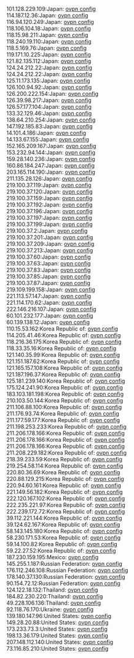 101.128.229.109:Japan: [ovpn config](vpn/101_128_229_109.ovpn)  
114.187.12.36:Japan: [ovpn config](vpn/114_187_12_36.ovpn)  
116.94.120.249:Japan: [ovpn config](vpn/116_94_120_249.ovpn)  
118.106.104.18:Japan: [ovpn config](vpn/118_106_104_18.ovpn)  
118.15.98.211:Japan: [ovpn config](vpn/118_15_98_211.ovpn)  
118.240.19.110:Japan: [ovpn config](vpn/118_240_19_110.ovpn)  
118.5.169.76:Japan: [ovpn config](vpn/118_5_169_76.ovpn)  
119.171.10.225:Japan: [ovpn config](vpn/119_171_10_225.ovpn)  
121.82.135.112:Japan: [ovpn config](vpn/121_82_135_112.ovpn)  
124.24.212.22:Japan: [ovpn config](vpn/124_24_212_22.ovpn)  
124.24.212.22:Japan: [ovpn config](vpn/124_24_212_22.ovpn)  
125.11.173.135:Japan: [ovpn config](vpn/125_11_173_135.ovpn)  
126.100.94.92:Japan: [ovpn config](vpn/126_100_94_92.ovpn)  
126.200.222.154:Japan: [ovpn config](vpn/126_200_222_154.ovpn)  
126.39.98.217:Japan: [ovpn config](vpn/126_39_98_217.ovpn)  
126.57.177.104:Japan: [ovpn config](vpn/126_57_177_104.ovpn)  
133.32.129.46:Japan: [ovpn config](vpn/133_32_129_46.ovpn)  
138.64.210.254:Japan: [ovpn config](vpn/138_64_210_254.ovpn)  
147.192.185.83:Japan: [ovpn config](vpn/147_192_185_83.ovpn)  
14.101.4.186:Japan: [ovpn config](vpn/14_101_4_186.ovpn)  
14.133.67.155:Japan: [ovpn config](vpn/14_133_67_155.ovpn)  
152.165.209.167:Japan: [ovpn config](vpn/152_165_209_167.ovpn)  
153.232.94.144:Japan: [ovpn config](vpn/153_232_94_144.ovpn)  
159.28.140.236:Japan: [ovpn config](vpn/159_28_140_236.ovpn)  
160.86.184.247:Japan: [ovpn config](vpn/160_86_184_247.ovpn)  
203.165.114.190:Japan: [ovpn config](vpn/203_165_114_190.ovpn)  
211.135.28.126:Japan: [ovpn config](vpn/211_135_28_126.ovpn)  
219.100.37.119:Japan: [ovpn config](vpn/219_100_37_119.ovpn)  
219.100.37.120:Japan: [ovpn config](vpn/219_100_37_120.ovpn)  
219.100.37.159:Japan: [ovpn config](vpn/219_100_37_159.ovpn)  
219.100.37.192:Japan: [ovpn config](vpn/219_100_37_192.ovpn)  
219.100.37.196:Japan: [ovpn config](vpn/219_100_37_196.ovpn)  
219.100.37.197:Japan: [ovpn config](vpn/219_100_37_197.ovpn)  
219.100.37.199:Japan: [ovpn config](vpn/219_100_37_199.ovpn)  
219.100.37.2:Japan: [ovpn config](vpn/219_100_37_2.ovpn)  
219.100.37.201:Japan: [ovpn config](vpn/219_100_37_201.ovpn)  
219.100.37.209:Japan: [ovpn config](vpn/219_100_37_209.ovpn)  
219.100.37.213:Japan: [ovpn config](vpn/219_100_37_213.ovpn)  
219.100.37.60:Japan: [ovpn config](vpn/219_100_37_60.ovpn)  
219.100.37.63:Japan: [ovpn config](vpn/219_100_37_63.ovpn)  
219.100.37.83:Japan: [ovpn config](vpn/219_100_37_83.ovpn)  
219.100.37.85:Japan: [ovpn config](vpn/219_100_37_85.ovpn)  
219.100.37.87:Japan: [ovpn config](vpn/219_100_37_87.ovpn)  
219.109.199.158:Japan: [ovpn config](vpn/219_109_199_158.ovpn)  
221.113.57.147:Japan: [ovpn config](vpn/221_113_57_147.ovpn)  
221.114.170.62:Japan: [ovpn config](vpn/221_114_170_62.ovpn)  
222.146.216.107:Japan: [ovpn config](vpn/222_146_216_107.ovpn)  
60.101.232.177:Japan: [ovpn config](vpn/60_101_232_177.ovpn)  
60.139.138.12:Japan: [ovpn config](vpn/60_139_138_12.ovpn)  
110.15.53.162:Korea Republic of: [ovpn config](vpn/110_15_53_162.ovpn)  
114.205.41.46:Korea Republic of: [ovpn config](vpn/114_205_41_46.ovpn)  
118.216.36.175:Korea Republic of: [ovpn config](vpn/118_216_36_175.ovpn)  
118.33.35.16:Korea Republic of: [ovpn config](vpn/118_33_35_16.ovpn)  
121.140.35.99:Korea Republic of: [ovpn config](vpn/121_140_35_99.ovpn)  
121.151.187.62:Korea Republic of: [ovpn config](vpn/121_151_187_62.ovpn)  
121.165.157.108:Korea Republic of: [ovpn config](vpn/121_165_157_108.ovpn)  
121.187.196.37:Korea Republic of: [ovpn config](vpn/121_187_196_37.ovpn)  
125.181.239.140:Korea Republic of: [ovpn config](vpn/125_181_239_140.ovpn)  
175.124.241.90:Korea Republic of: [ovpn config](vpn/175_124_241_90.ovpn)  
183.103.181.198:Korea Republic of: [ovpn config](vpn/183_103_181_198.ovpn)  
210.103.50.144:Korea Republic of: [ovpn config](vpn/210_103_50_144.ovpn)  
211.106.88.100:Korea Republic of: [ovpn config](vpn/211_106_88_100.ovpn)  
211.176.93.74:Korea Republic of: [ovpn config](vpn/211_176_93_74.ovpn)  
211.177.59.177:Korea Republic of: [ovpn config](vpn/211_177_59_177.ovpn)  
211.198.253.233:Korea Republic of: [ovpn config](vpn/211_198_253_233.ovpn)  
211.206.178.166:Korea Republic of: [ovpn config](vpn/211_206_178_166.ovpn)  
211.206.178.166:Korea Republic of: [ovpn config](vpn/211_206_178_166.ovpn)  
211.206.178.166:Korea Republic of: [ovpn config](vpn/211_206_178_166.ovpn)  
211.208.229.182:Korea Republic of: [ovpn config](vpn/211_208_229_182.ovpn)  
218.39.233.59:Korea Republic of: [ovpn config](vpn/218_39_233_59.ovpn)  
219.254.58.114:Korea Republic of: [ovpn config](vpn/219_254_58_114.ovpn)  
220.80.36.69:Korea Republic of: [ovpn config](vpn/220_80_36_69.ovpn)  
220.88.129.215:Korea Republic of: [ovpn config](vpn/220_88_129_215.ovpn)  
220.94.60.161:Korea Republic of: [ovpn config](vpn/220_94_60_161.ovpn)  
221.149.56.182:Korea Republic of: [ovpn config](vpn/221_149_56_182.ovpn)  
222.120.167.102:Korea Republic of: [ovpn config](vpn/222_120_167_102.ovpn)  
222.235.221.97:Korea Republic of: [ovpn config](vpn/222_235_221_97.ovpn)  
222.239.172.72:Korea Republic of: [ovpn config](vpn/222_239_172_72.ovpn)  
39.112.221.144:Korea Republic of: [ovpn config](vpn/39_112_221_144.ovpn)  
39.124.62.167:Korea Republic of: [ovpn config](vpn/39_124_62_167.ovpn)  
58.143.145.180:Korea Republic of: [ovpn config](vpn/58_143_145_180.ovpn)  
58.230.171.53:Korea Republic of: [ovpn config](vpn/58_230_171_53.ovpn)  
59.14.100.82:Korea Republic of: [ovpn config](vpn/59_14_100_82.ovpn)  
59.22.27.52:Korea Republic of: [ovpn config](vpn/59_22_27_52.ovpn)  
187.230.159.195:Mexico: [ovpn config](vpn/187_230_159_195.ovpn)  
145.255.1.187:Russian Federation: [ovpn config](vpn/145_255_1_187.ovpn)  
176.112.246.108:Russian Federation: [ovpn config](vpn/176_112_246_108.ovpn)  
178.140.37.130:Russian Federation: [ovpn config](vpn/178_140_37_130.ovpn)  
90.154.72.12:Russian Federation: [ovpn config](vpn/90_154_72_12.ovpn)  
124.122.18.132:Thailand: [ovpn config](vpn/124_122_18_132.ovpn)  
184.82.230.220:Thailand: [ovpn config](vpn/184_82_230_220.ovpn)  
49.228.106.136:Thailand: [ovpn config](vpn/49_228_106_136.ovpn)  
92.118.76.170:Ukraine: [ovpn config](vpn/92_118_76_170.ovpn)  
139.180.147.96:United States: [ovpn config](vpn/139_180_147_96.ovpn)  
149.28.20.88:United States: [ovpn config](vpn/149_28_20_88.ovpn)  
173.233.73.3:United States: [ovpn config](vpn/173_233_73_3.ovpn)  
198.13.36.179:United States: [ovpn config](vpn/198_13_36_179.ovpn)  
207.148.112.140:United States: [ovpn config](vpn/207_148_112_140.ovpn)  
73.116.85.210:United States: [ovpn config](vpn/73_116_85_210.ovpn)  
